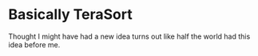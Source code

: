 # Basically TeraSort
Thought I might have had a new idea turns out like half the world had this idea before me.
